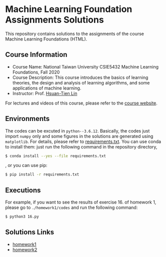 # Machine Learning Foundation Assignments Solutions
This repository contains solutions to the assignments of the course Machine Learning Foundations (HTML).
## Course Information
* Course Name: National Taiwan University CSIE5432 Machine Learning Foundations, Fall 2020
* Course Description: This course introduces the basics of learning theories, the design and analysis of learning algorithms, and some applications of machine learning.
* Instructor: Prof. [Hsuan-Tien Lin](https://www.csie.ntu.edu.tw/~htlin/)

For lectures and videos of this course, please refer to the [course website](https://www.csie.ntu.edu.tw/~htlin/course/ml20fall/).
## Environments
The codes can be excuted in `python--3.6.12`. Basically, the codes just import `numpy` only and some figures in the solutions are generated using `matplotlib`. For details, please refer to [requirements.txt](./requirements.txt). You can use conda to install them: just run the following command in the repository directory,
```bash
$ conda install --yes --file requirements.txt
```
, or you can use pip:
```bash
$ pip install -r requirements.txt
```
## Executions
For example, if you want to see the results of exercise 16. of homework 1, please go to `./homework1/codes` and run the following command:
```bash
$ python3 16.py
```
## Solutions Links
* [homework1](./homework1/homework1_solution.pdf)
* [homework2](./homework2/homework2_solution.pdf)
